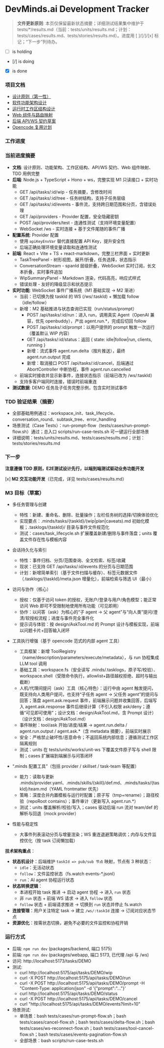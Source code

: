 # DevMinds.ai Development Tracker

> **文件更新原则**: 本页仅保留最新状态摘要；详细测试结果集中维护于 tests/\*/results.md（当前：tests/units/results.md；计划：tests/cases/results.md、tests/stories/results.md）。进度用 [ ]/[/]/[x] 标记；“下一步”列待办。

- [ ] is holding
- [/] is doing
- [x] is done

### 项目文档

- [设计原则（第一性）](./design/DesignPrinciples.md)
- [软件功能架构设计](./design/Architecture.md)
- [运行时工作区结构设计](./design/WorkspaceStructure.md)
- [Web 组件与路由映射](./design/WebUIMapping.md)
- [后端 API/WS 契约草案](./design/API_WS_Contracts.md)
- [Opencode 复用计划](./design/OpencodeReusePlan.md)

### 工作进度

### 当前进度摘要

- **文档**: 设计原则、功能架构、工作区结构、API/WS 契约、Web 组件映射、TDD 用例完整
- **后端**: Node.js + TypeScript + Hono + ws，完整实现 M1 只读接口 + 实时功能
  - GET /api/tasks/:id/wip - 任务摘要，含修改时间
  - GET /api/tasks/:id/tree - 任务树结构，支持子任务层级
  - GET /api/tasks/:id/events - 事件流，支持跨日期范围和分页，含错误处理
  - GET /api/providers - Provider 配置，安全隐藏密钥
  - POST /api/providers/test - 连通性测试（支持环境变量配置）
  - WebSocket /ws - 实时连接 + 基于文件尾随的事件广播
- **配置系统**: Provider 配置
  - 使用 `apiKeyEnvVar` 替代直接配置 API Key，提升安全性
  - 后端正确处理环境变量读取和连通性测试
- **前端**: React + Vite + TS + react-markdown，完整三栏界面 + 实时更新
  - TaskTreePanel - 树形视图，展开/折叠，任务选择，状态指示
  - ConversationStream - spanId 层级折叠，WebSocket 实时订阅，长文本折叠，实时事件追加
  - WipSummaryPanel - Markdown 渲染，代码高亮，响应式样式
  - 错误处理 - 友好的降级显示和状态提示
- **实时功能**: WebSocket 事件广播系统（M1 基础实现 → M2 渐进）
  - 当前：已切换为按 taskId 的 WS (/ws/:taskId) + 懒加载 follow（idle/follow）
  - 新增：M2 基础推进与状态查询已实现（run/status/prompt）
    - POST /api/tasks/:id/run：进入 run，调用真实 Agent（OpenAI 兼容，优先 openbuddy），产出 agent.run.\*，完成后切回 follow
    - POST /api/tasks/:id/prompt：以用户提供的 prompt 触发一次运行（覆盖默认 WIP 内容）
    - GET /api/tasks/:id/status：返回 { state: idle|follow|run, clients, running }
    - 新增：流式事件 agent.run.delta（按片推送），最终 agent.run.output 完成
    - 新增：取消接口 POST /api/tasks/:id/cancel，后端通过 AbortController 中断协程，事件 agent.run.cancelled
  - 前端实时接收并显示新事件，连接状态指示（前端已改为 /ws/:taskId）
  - 支持多客户端同时连接，错误时前端重连
- **测试数据**: DEMO 任务及子任务完整示例，包含实时测试事件

### TDD 验证结果（摘要）

- 全部基础用例通过：workspace_init、task_lifecycle、conversation_round、subtask_tree、error_handling
- 场景测试（Case Tests）：run-prompt-flow（tests/cases/run-prompt-flow.sh）通过；总入口 scripts/run-case-tests.sh 可一键运行全部场景
- 详细说明：tests/units/results.md、tests/cases/results.md；计划：tests/stories/results.md

### 下一步

**注意遵循 TDD 原则，E2E测试设计先行，以端到端测试驱动业务功能开发**

[x] **M2 交互功能开发**（已完成，详见 tests/cases/results.md）

### M3 目标（草案）

- 多任务管理与创建
  - 特性：新建、重命名、删除、批量操作；左栏任务树的选择/切换体验优化
  - 实现要点：.minds/tasks/{taskId}/(wip|plan|caveats).md 初始化模板；.tasklogs/{taskId}/ 目录与事件文件规范化
  - 测试：cases/task_lifecycle.sh 扩展覆盖新建/删除与事件落盘；units 覆盖文件存在性与模板内容

- 会话持久化与索引
  - 特性：事件归档、分页/范围查询、全文检索、标签/收藏
  - 现状：已支持 GET /api/tasks/:id/events 的分页与日期范围
  - 计划：新增简单索引（基于文件扫描与缓存）、标签元数据文件（.tasklogs/{taskId}/meta.json 增量化），前端检索与筛选 UI（最小）

- 访问与协作（核心）
  - 授权：仅基于访问 token 的授权，无账户/登录与用户/角色模型；能正常访问 Web 即可不受限制地使用所有功能（可见即用）
  - 协作：以问答（ask）为核心的“子 agent → 父 agent”与“向人类”提问/澄清/软授权流程；进度与事件完全事件化
  - 提示词与体验：按 design/AskTool.md 的 Prompt 设计与模板实现，前端以问题卡片+回答输入闭环

- 工具执行增强（基于 opencode 范式的内部 agent 工具）
  - 工具框架：新增 ToolRegistry（name/description/parameters/execute/metadata），与 run 协程集成 LLM tool 调用
  - 基础工具：workspace.fs（安全读写 .minds/.tasklogs，原子写/校验）、workspace.shell（受限命令执行，allowlist+路径越权拒绝、超时与输出截断）
  - 人机/代理间提问（ask）工具（核心特色）：运行中由 agent 触发提问，既支持向人类用户提问，也支持“子任务 agent → 父任务 agent”的提问与回答；落盘 agent.ask.request 事件，前端展示问题并收集回答，后端写入 agent.ask.response 事件后继续计算（不引入权限 ask/deny；遵循“可见即可使用”；设计文档：design/AskTool.md，含 Prompt 设计）（设计文档：design/AskTool.md）
  - 事件映射：tool/ask 开始/进度/结果 → agent.run.delta / agent.run.output / agent.ask.\*（含 metadata 摘要），前端实时展示
  - 安全：严格禁止破坏性/恶意命令；不返回系统内部信息；遵循测试工作区隔离规则
  - 测试：units 在 tests/units/works/unit-ws 下覆盖文件原子写与 shell 限制；cases 扩展端到端展示与问答闭环

- “.minds 配置工具”（包括 provider / skillset / task-team 等配置）
  - 能力：读取与更新 .minds/provider.yaml、.minds/skills/{skill}/def.md、.minds/tasks/{taskId}/team.md（YAML frontmatter 优先）
  - 策略：深度合并内置模板与运行时配置；原子写（tmp+rename）；路径校验（repoRoot contains）；事件审计（更新写入 agent.run.\*）
  - 测试：units 覆盖解析/校验/写入；cases 驱动后端 run 流对 team/def 的解析与回退（mock provider）

- 性能与稳定性
  - 大事件列表滚动分页与增量渲染；WS 重连退避策略调优；内存与文件监控优化（按 task 订阅懒加载）

**技术架构重点**：

- **状态机设计**：后端维护 `taskId => pub/sub 节点` 映射，节点有 3 种状态：
  - `idle`：无活动状态
  - `follow`：文件监控状态（fs.watch events-\*.jsonl）
  - `run`：AI agent 协程运行状态
- **状态转换逻辑**：
  - 本进程开始 task 推进 → 启动 agent 协程 → 进入 `run` 状态
  - 非 `run` 状态 + 前端 WS 请求 → 进入 `follow` 状态
  - `follow` 状态 + 前端请求推进 → 切换到 `run` 状态并停止 fs.watch
- **连接管理**：用户关注特定 task → 建立 `/ws/:taskId` 连接 → 订阅对应状态节点
- **资源优化**：按需状态切换，避免不必要的文件监控和协程开销

### 运行方式

- 后端: `npm run dev` (packages/backend, 端口 5175)
- 前端: `npm run dev` (packages/webapp, 端口 5173, 已代理 /api 与 /ws)
- 访问: http://localhost:5173/tasks/DEMO
- 测试:
  - curl http://localhost:5175/api/tasks/DEMO/wip
  - curl -X POST http://localhost:5175/api/tasks/DEMO/run
  - curl -X POST http://localhost:5175/api/tasks/DEMO/prompt -H "Content-Type: application/json" -d '{"prompt":"..."}'
  - curl http://localhost:5175/api/tasks/DEMO/status
  - curl -X POST http://localhost:5175/api/tasks/DEMO/cancel
  - curl "http://localhost:5175/api/tasks/DEMO/events?limit=10"
- 场景测试:
  - 单场景：bash tests/cases/run-prompt-flow.sh；bash tests/cases/cancel-flow.sh；bash tests/cases/delta-flow.sh；bash tests/cases/ws-reconnect-flow.sh；bash tests/cases/tool-cancel-flow.sh；bash tests/cases/events-pagination-flow.sh
  - 全部场景：bash scripts/run-case-tests.sh
